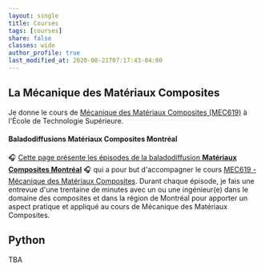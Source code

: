 ```yaml
---
layout: single
title: Courses
tags: [courses]
share: false
classes: wide
author_profile: true
last_modified_at: 2020-08-21T07:17:43-04:00
---
```


## La Mécanique des Matériaux Composites

Je donne le cours de [Mécanique des Matériaux Composites (MEC619)](https://www.etsmtl.ca/etudes/cours/MEC619) à l'École de Technologie Supérieure.

#### Baladodiffusions Matériaux Composites Montréal

🎧 [Cette page présente les épisodes de la baladodiffusion **Matériaux Composites Montréal**](/mcmpodcast) 🎧 qui a pour but d'accompagner le cours [MEC619 - Mécanique des Matériaux Composites](https://www.etsmtl.ca/etudes/cours/MEC619). Durant chaque épisode, je fais une entrevue d'une trentaine de minutes avec un ou une ingénieur(e) dans le domaine des composites et dans la région de Montréal pour apporter un aspect pratique et appliqué au cours de Mécanique des Matériaux Composites.

## Python

TBA
